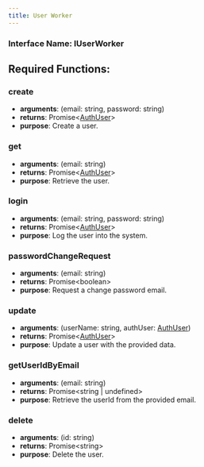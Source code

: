 ```yaml
---
title: User Worker
---
```


### Interface Name: IUserWorker

## Required Functions:

### create

-   <strong>arguments</strong>: (email: string, password: string)
-   <strong>returns</strong>: Promise&lt;<a href="../models/auth-user">AuthUser</a>&gt;
-   <strong>purpose</strong>: Create a user.

### get

-   <strong>arguments</strong>: (email: string)
-   <strong>returns</strong>: Promise&lt;<a href="../models/auth-user">AuthUser</a>&gt;
-   <strong>purpose</strong>: Retrieve the user.

### login

-   <strong>arguments</strong>: (email: string, password: string)
-   <strong>returns</strong>: Promise&lt;<a href="../models/auth-user">AuthUser</a>&gt;
-   <strong>purpose</strong>: Log the user into the system.

### passwordChangeRequest

-   <strong>arguments</strong>: (email: string)
-   <strong>returns</strong>: Promise&lt;boolean&gt;
-   <strong>purpose</strong>: Request a change password email.

### update

-   <strong>arguments</strong>: (userName: string, authUser: <a href="../models/auth-user">AuthUser</a>)
-   <strong>returns</strong>: Promise&lt;<a href="../models/auth-user">AuthUser</a>&gt;
-   <strong>purpose</strong>: Update a user with the provided data.

### getUserIdByEmail

-   <strong>arguments</strong>: (email: string)
-   <strong>returns</strong>: Promise&lt;string | undefined&gt;
-   <strong>purpose</strong>: Retrieve the userId from the provided email.

### delete

-   <strong>arguments</strong>: (id: string)
-   <strong>returns</strong>: Promise&lt;string&gt;
-   <strong>purpose</strong>: Delete the user.
